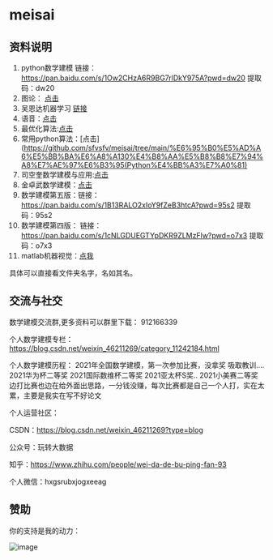 # meisai

## 资料说明
1. python数学建模  链接：https://pan.baidu.com/s/1Ow2CHzA6R9BG7rlDkY975A?pwd=dw20  提取码：dw20 
2. 图论： [点击](https://github.com/sfvsfv/meisai/tree/main/%E5%9B%BE%E8%AE%BA%E7%AE%97%E6%B3%95%E5%8F%8A%E5%85%B6MATLAB%E5%AE%9E%E7%8E%B0)
3. 吴恩达机器学习 [链接](https://github.com/sfvsfv/Mathematical-modeling/tree/main/matlab%E5%90%B4%E6%81%A9%E8%BE%BE%E6%9C%BA%E5%99%A8%E5%AD%A6%E4%B9%A0)
4. 语音：[点击](https://github.com/sfvsfv/meisai/tree/main/%E6%95%B0%E5%AD%97%E8%AF%AD%E9%9F%B3%E5%A4%84%E7%90%86%E5%8F%8AMATLAB%E4%BB%BF%E7%9C%9F)
5. 最优化算法:[点击](https://github.com/sfvsfv/meisai/tree/main/%E6%9C%80%E4%BC%98%E5%8C%96%E9%97%AE%E9%A2%98%E7%9B%B8%E5%85%B3%E7%AE%97%E6%B3%95)
6. 常用python算法：[点击](https://github.com/sfvsfv/meisai/tree/main/%E6%95%B0%E5%AD%A6%E5%BB%BA%E6%A8%A130%E4%B8%AA%E5%B8%B8%E7%94%A8%E7%AE%97%E6%B3%95(Python%E4%BB%A3%E7%A0%81)
7. 司空奎数学建模与应用:[点击](https://github.com/sfvsfv/meisai/tree/main/%E6%95%B0%E5%AD%A6%E5%BB%BA%E6%A8%A1%E7%AE%97%E6%B3%95%E4%B8%8E%E5%BA%94%E7%94%A8)
8. 金卓武数学建模：[点击](https://github.com/sfvsfv/meisai/tree/main/%E5%8D%93%E9%87%91%E6%AD%A6%E3%80%8AMATLAB%E5%9C%A8%E6%95%B0%E5%AD%A6%E5%BB%BA%E6%A8%A1%E4%B8%AD%E7%9A%84%E5%BA%94%E7%94%A8%E3%80%8B%20%E7%AC%AC2%E7%89%88)
9. 数学建模第五版：链接：https://pan.baidu.com/s/1B13RALO2xIoY9fZeB3htcA?pwd=95s2  提取码：95s2 
10. 数学建模第四版： 链接：https://pan.baidu.com/s/1cNLGDUEGTYpDKR9ZLMzFlw?pwd=o7x3  提取码：o7x3 
11. matlab机器视觉：[点我]()



具体可以直接看文件夹名字，名如其名。



## 交流与社交

数学建模交流群,更多资料可以群里下载： 912166339

个人数学建模专栏：https://blog.csdn.net/weixin_46211269/category_11242184.html

个人数学建模历程：
2021年全国数学建模，第一次参加比赛，没拿奖
吸取教训....
2021华为杯二等奖
2021国际数维杯二等奖
2021亚太杯S奖..
2021小美赛二等奖
边打比赛也边在给外面出思路，一分钱没赚，每次比赛都是自己一个人打，实在太累，主要是我实在写不好论文

个人运营社区：

CSDN：https://blog.csdn.net/weixin_46211269?type=blog

公众号：玩转大数据

知乎：https://www.zhihu.com/people/wei-da-de-bu-ping-fan-93

个人微信：hxgsrubxjogxeeag

## 赞助
你的支持是我的动力：

![image](https://user-images.githubusercontent.com/62045791/161433753-efb93e5c-f2bf-4ccd-b70f-eef27c8d0949.png)


